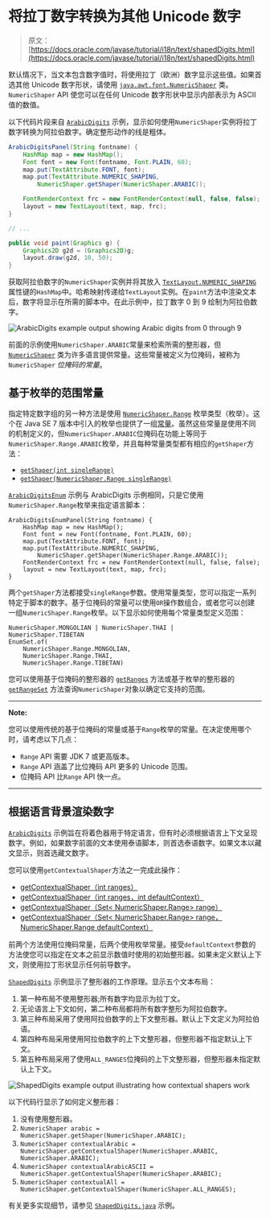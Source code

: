 # 将拉丁数字转换为其他 Unicode 数字

> 原文： [https://docs.oracle.com/javase/tutorial/i18n/text/shapedDigits.html](https://docs.oracle.com/javase/tutorial/i18n/text/shapedDigits.html)

默认情况下，当文本包含数字值时，将使用拉丁（欧洲）数字显示这些值。如果首选其他 Unicode 数字形状，请使用 [`java.awt.font.NumericShaper`](https://docs.oracle.com/javase/8/docs/api/java/awt/font/NumericShaper.html) 类。 `NumericShaper` API 使您可以在任何 Unicode 数字形状中显示内部表示为 ASCII 值的数值。

以下代码片段来自 [`ArabicDigits`](examples/ArabicDigits.java) 示例，显示如何使用`NumericShaper`实例将拉丁数字转换为阿拉伯数字。确定整形动作的线是粗体。

```java
ArabicDigitsPanel(String fontname) {
    HashMap map = new HashMap();
    Font font = new Font(fontname, Font.PLAIN, 60);
    map.put(TextAttribute.FONT, font);
    map.put(TextAttribute.NUMERIC_SHAPING,
        NumericShaper.getShaper(NumericShaper.ARABIC));

    FontRenderContext frc = new FontRenderContext(null, false, false);
    layout = new TextLayout(text, map, frc);
}

// ...

public void paint(Graphics g) {
    Graphics2D g2d = (Graphics2D)g;
    layout.draw(g2d, 10, 50);
}
```

获取阿拉伯数字的`NumericShaper`实例并将其放入 [`TextLayout.NUMERIC_SHAPING`](https://docs.oracle.com/javase/8/docs/api/java/awt/font/TextAttribute.html#NUMERIC_SHAPING) 属性键的`HashMap`中。哈希映射传递给`TextLayout`实例。在`paint`方法中渲染文本后，数字将显示在所需的脚本中。在此示例中，拉丁数字 0 到 9 绘制为阿拉伯数字。

![ArabicDigits example output showing Arabic digits from 0 through 9](img/c3cf2d3d361545a42d56efc7c73d47d5.jpg)

前面的示例使用`NumericShaper.ARABIC`常量来检索所需的整形器，但 [`NumericShaper`](https://docs.oracle.com/javase/8/docs/api/java/awt/font/NumericShaper.html#field_summary) 类为许多语言提供常量。这些常量被定义为位掩码，被称为`NumericShaper` _位掩码的常量_。

## 基于枚举的范围常量

指定特定数字组的另一种方法是使用 [`NumericShaper.Range`](https://docs.oracle.com/javase/8/docs/api/java/awt/font/NumericShaper.Range.html) 枚举类型（枚举）。这个在 Java SE 7 版本中引入的枚举也提供了一组[常量](https://docs.oracle.com/javase/8/docs/api/java/awt/font/NumericShaper.Range.html#field_summary)。虽然这些常量是使用不同的机制定义的，但`NumericShaper.ARABIC`位掩码在功能上等同于`NumericShaper.Range.ARABIC`枚举，并且每种常量类型都有相应的`getShaper`方法：

*   [`getShaper(int singleRange)`](https://docs.oracle.com/javase/8/docs/api/java/awt/font/NumericShaper.html#getShaper-int-)
*   [`getShaper(NumericShaper.Range singleRange)`](https://docs.oracle.com/javase/8/docs/api/java/awt/font/NumericShaper.html#getShaper-java.awt.font.NumericShaper.Range-)

[`ArabicDigitsEnum`](examples/ArabicDigitsEnum.java) 示例与 ArabicDigits 示例相同，只是它使用`NumericShaper.Range`枚举来指定语言脚本：

```
ArabicDigitsEnumPanel(String fontname) {
    HashMap map = new HashMap();
    Font font = new Font(fontname, Font.PLAIN, 60);
    map.put(TextAttribute.FONT, font);
    map.put(TextAttribute.NUMERIC_SHAPING,
        NumericShaper.getShaper(NumericShaper.Range.ARABIC));
    FontRenderContext frc = new FontRenderContext(null, false, false);
    layout = new TextLayout(text, map, frc);
}

```

两个`getShaper`方法都接受`singleRange`参数。使用常量类型，您可以指定一系列特定于脚本的数字。基于位掩码的常量可以使用`OR`操作数组合，或者您可以创建一组`NumericShaper.Range`枚举。以下显示如何使用每个常量类型定义范围：

```
NumericShaper.MONGOLIAN | NumericShaper.THAI |
NumericShaper.TIBETAN
EnumSet.of(
    NumericShaper.Range.MONGOLIAN,
    NumericShaper.Range.THAI,
    NumericShaper.Range.TIBETAN)

```

您可以使用基于位掩码的整形器的 [`getRanges`](https://docs.oracle.com/javase/8/docs/api/java/awt/font/NumericShaper.html#getRanges--) 方法或基于枚举的整形器的 [`getRangeSet`](https://docs.oracle.com/javase/8/docs/api/java/awt/font/NumericShaper.html#getRangeSet--) 方法查询`NumericShaper`对象以确定它支持的范围。

* * *

**Note:** 

您可以使用传统的基于位掩码的常量或基于`Range`枚举的常量。在决定使用哪个时，请考虑以下几点：

*   `Range` API 需要 JDK 7 或更高版本。
*   `Range` API 涵盖了比位掩码 API 更多的 Unicode 范围。
*   位掩码 API 比`Range` API 快一点。

* * *

## 根据语言背景渲染数字

[`ArabicDigits`](examples/ArabicDigits.java) 示例旨在将着色器用于特定语言，但有时必须根据语言上下文呈现数字。例如，如果数字前面的文本使用泰语脚本，则首选泰语数字。如果文本以藏文显示，则首选藏文数字。

您可以使用`getContextualShaper`方法之一完成此操作：

*   [getContextualShaper（int ranges）](https://docs.oracle.com/javase/8/docs/api/java/awt/font/NumericShaper.html#getContextualShaper-int-)
*   [getContextualShaper（int ranges，int defaultContext）](https://docs.oracle.com/javase/8/docs/api/java/awt/font/NumericShaper.html#getContextualShaper-int-int-)
*   [getContextualShaper（Set&lt; NumericShaper.Range&gt; range）](https://docs.oracle.com/javase/8/docs/api/java/awt/font/NumericShaper.html#getContextualShaper-java.util.Set-)
*   [getContextualShaper（Set&lt; NumericShaper.Range&gt; range，NumericShaper.Range defaultContext）](https://docs.oracle.com/javase/8/docs/api/java/awt/font/NumericShaper.html#getContextualShaper-java.util.Set-java.awt.font.NumericShaper.Range-)

前两个方法使用位掩码常量，后两个使用枚举常量。接受`defaultContext`参数的方法使您可以指定在文本之前显示数值时使用的初始整形器。如果未定义默认上下文，则使用拉丁形状显示任何前导数字。

[`ShapedDigits`](examples/ShapedDigits.java) 示例显示了整形器的工作原理。显示五个文本布局：

1.  第一种布局不使用整形器;所有数字均显示为拉丁文。
2.  无论语言上下文如何，第二种布局都将所有数字整形为阿拉伯数字。
3.  第三种布局采用了使用阿拉伯数字的上下文整形器。默认上下文定义为阿拉伯语。
4.  第四种布局采用使用阿拉伯数字的上下文整形器，但整形器不指定默认上下文。
5.  第五种布局采用了使用`ALL_RANGES`位掩码的上下文整形器，但整形器未指定默认上下文。

![ShapedDigits example output illustrating how contextual shapers work](img/8304ff941a25be65111f8e1687528125.jpg)

以下代码行显示了如何定义整形器：

1.  没有使用整形器。
2.  `NumericShaper arabic = NumericShaper.getShaper(NumericShaper.ARABIC);`
3.  `NumericShaper contextualArabic = NumericShaper.getContextualShaper(NumericShaper.ARABIC, NumericShaper.ARABIC);`
4.  `NumericShaper contextualArabicASCII = NumericShaper.getContextualShaper(NumericShaper.ARABIC);`
5.  `NumericShaper contextualAll = NumericShaper.getContextualShaper(NumericShaper.ALL_RANGES);`

有关更多实现细节，请参见 [`ShapedDigits.java`](examples/ShapedDigits.java) 示例。